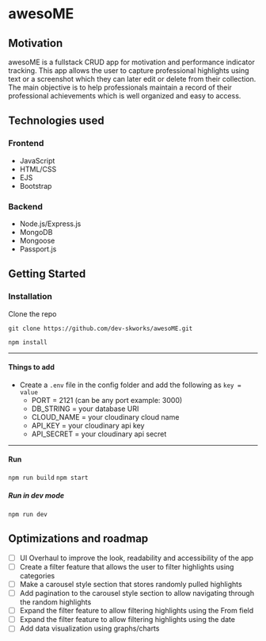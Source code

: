 # awesoME

## Motivation

awesoME is a fullstack CRUD app for motivation and performance indicator tracking. This app allows the user to capture professional highlights using text or a screenshot which they can later edit or delete from their collection. The main objective is to help professionals maintain a record of their professional achievements which is well organized and easy to access.

## Technologies used

### Frontend

- JavaScript
- HTML/CSS
- EJS
- Bootstrap

### Backend

- Node.js/Express.js
- MongoDB
- Mongoose
- Passport.js

## Getting Started

### Installation

Clone the repo

```
git clone https://github.com/dev-skworks/awesoME.git
```

`npm install`

---

#### Things to add

- Create a `.env` file in the config folder and add the following as `key = value`
  - PORT = 2121 (can be any port example: 3000)
  - DB_STRING = your database URI
  - CLOUD_NAME = your cloudinary cloud name
  - API_KEY = your cloudinary api key
  - API_SECRET = your cloudinary api secret

---

#### Run

`npm run build`
`npm start`

##### Run in dev mode

`npm run dev`

## Optimizations and roadmap

- [ ] UI Overhaul to improve the look, readability and accessibility of the app
- [ ] Create a filter feature that allows the user to filter highlights using categories
- [ ] Make a carousel style section that stores randomly pulled highlights
- [ ] Add pagination to the carousel style section to allow navigating through the random highlights
- [ ] Expand the filter feature to allow filtering highlights using the From field
- [ ] Expand the filter feature to allow filtering highlights using the date
- [ ] Add data visualization using graphs/charts
